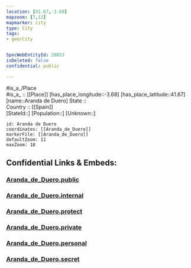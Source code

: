 ```yaml
---
location: [41.67,-3.68] 
mapzoom: [7,12] 
mapmarker: city 
type: City
tags:
- geo/City


SpocWebEntityId: 28853
isDeleted: false
confidential: public

---
```

#is_a_/Place  
#is_a_ :: [[Place]] 
[has_place_longitude::-3.68] 
[has_place_latitude::41.67] 
[name::Aranda de Duero] 
State ::  
Country :: [[Spain]]  
[StateId::] 
[Population::] 
[Unknown::] 


```leaflet
id: Aranda de Duero
coordinates: [[Aranda_de_Duero]] 
markerFile: [[Aranda_de_Duero]] 
defaultZoom: 11 
maxZoom: 18
```


## Confidential Links & Embeds: 

### [Aranda_de_Duero.public](/_public/\Earth\Continent\Europe\Europe~South\Spain\Provinces~Spain\Castilla_y_León\counties~Castillay_León\Burgos.Province\cities~BurgosAranda_de_Duero.public.md) 

### [Aranda_de_Duero.internal](/_internal/\Earth\Continent\Europe\Europe~South\Spain\Provinces~Spain\Castilla_y_León\counties~Castillay_León\Burgos.Province\cities~BurgosAranda_de_Duero.internal.md) 

### [Aranda_de_Duero.protect](/_protect/\Earth\Continent\Europe\Europe~South\Spain\Provinces~Spain\Castilla_y_León\counties~Castillay_León\Burgos.Province\cities~BurgosAranda_de_Duero.protect.md) 

### [Aranda_de_Duero.private](/_private/\Earth\Continent\Europe\Europe~South\Spain\Provinces~Spain\Castilla_y_León\counties~Castillay_León\Burgos.Province\cities~BurgosAranda_de_Duero.private.md) 

### [Aranda_de_Duero.personal](/_personal/\Earth\Continent\Europe\Europe~South\Spain\Provinces~Spain\Castilla_y_León\counties~Castillay_León\Burgos.Province\cities~BurgosAranda_de_Duero.personal.md) 

### [Aranda_de_Duero.secret](/_secret/\Earth\Continent\Europe\Europe~South\Spain\Provinces~Spain\Castilla_y_León\counties~Castillay_León\Burgos.Province\cities~BurgosAranda_de_Duero.secret.md)

